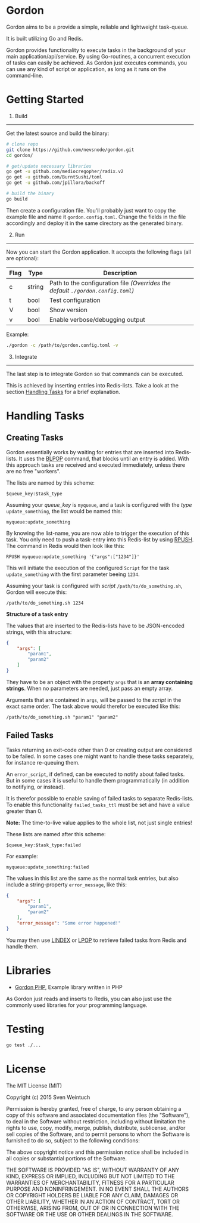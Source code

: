 Gordon
=======

Gordon aims to be a provide a simple, reliable and lightweight task-queue.

It is built utilizing Go and Redis.

Gordon provides functionality to execute tasks in the background of your main application/api/service. By using Go-routines, a concurrent execution of tasks can easily be achieved.
As Gordon just executes commands, you can use any kind of script or application, as long as it runs on the command-line.


Getting Started
===

1. Build
---

Get the latest source and build the binary:
```sh
# clone repo
git clone https://github.com/nevsnode/gordon.git
cd gordon/

# get/update necessary libraries
go get -u github.com/mediocregopher/radix.v2
go get -u github.com/BurntSushi/toml
go get -u github.com/jpillora/backoff

# build the binary
go build
```

Then create a configuration file. You'll probably just want to copy the example file and name it `gordon.config.toml`.
Change the fields in the file accordingly and deploy it in the same directory as the generated binary.  

2. Run
---

Now you can start the Gordon application. It accepts the following flags (all are optional):

Flag|Type|Description
----|----|-----------
c|string|Path to the configuration file _(Overrides the default `./gordon.config.toml`)_
t|bool|Test configuration
V|bool|Show version
v|bool|Enable verbose/debugging output

Example:
```sh
./gordon -c /path/to/gordon.config.toml -v
```

3. Integrate
---

The last step is to integrate Gordon so that commands can be executed.

This is achieved by inserting entries into Redis-lists. Take a look at the section [Handling Tasks](#handling-tasks) for a brief explanation.


Handling Tasks
===

Creating Tasks
---

Gordon essentially works by waiting for entries that are inserted into Redis-lists.
It uses the [BLPOP](http://redis.io/commands/blpop) command, that blocks until an entry is added.
With this approach tasks are received and executed immediately, unless there are no free "workers".

The lists are named by this scheme:
```
$queue_key:$task_type
```

Assuming your *queue_key* is `myqueue`, and a task is configured with the *type* `update_something`, the list would be named this:
```
myqueue:update_something
```

By knowing the list-name, you are now able to trigger the execution of this task.
You only need to push a task-entry into this Redis-list by using [RPUSH](http://redis.io/commands/rpush).
The command in Redis would then look like this:
```
RPUSH myqueue:update_something '{"args":["1234"]}'
```

This will initiate the execution of the configured `Script` for the task `update_something` with the first parameter beeing `1234`.

Assuming your task is configured with *script* `/path/to/do_something.sh`, Gordon will execute this:
```
/path/to/do_something.sh 1234
```

**Structure of a task entry**

The values that are inserted to the Redis-lists have to be JSON-encoded strings, with this structure:
```json
{
    "args": [
        "param1",
        "param2"
    ]
}
```

They have to be an object with the property `args` that is an **array containing strings**.
When no parameters are needed, just pass an empty array.

Arguments that are contained in `args`, will be passed to the *script* in the exact same order.
The task above would therefor be executed like this:
```
/path/to/do_something.sh "param1" "param2"
```

Failed Tasks
---

Tasks returning an exit-code other than 0 or creating output are considered to be failed.
In some cases one might want to handle these tasks separately, for instance re-queuing them.

An `error_script`, if defined, can be executed to notify about failed tasks.
But in some cases it is useful to handle them programmatically (in addition to notifying, or instead).

It is therefor possible to enable saving of failed tasks to separate Redis-lists. To enable this functionality `failed_tasks_ttl` must be set and have a value greater than 0.

**Note:** The time-to-live value applies to the whole list, not just single entries!

These lists are named after this scheme:
```
$queue_key:$task_type:failed
```

For example:
```
myqueue:update_something:failed
```

The values in this list are the same as the normal task entries, but also include a string-property `error_message`, like this:
```json
{
    "args": [
        "param1",
        "param2"
    ],
    "error_message": "Some error happened!"
}
```

You may then use [LINDEX](http://redis.io/commands/lindex) or [LPOP](http://redis.io/commands/lpop) to retrieve failed tasks from Redis and handle them.


Libraries
===

* [Gordon PHP](https://github.com/nevsnode/gordon-php), Example library written in PHP

As Gordon just reads and inserts to Redis, you can also just use the commonly used libraries for your programming language.


Testing
===

```sh
go test ./...
```

License
===
The MIT License (MIT)

Copyright (c) 2015 Sven Weintuch

Permission is hereby granted, free of charge, to any person obtaining a copy
of this software and associated documentation files (the "Software"), to deal
in the Software without restriction, including without limitation the rights
to use, copy, modify, merge, publish, distribute, sublicense, and/or sell
copies of the Software, and to permit persons to whom the Software is
furnished to do so, subject to the following conditions:

The above copyright notice and this permission notice shall be included in all
copies or substantial portions of the Software.

THE SOFTWARE IS PROVIDED "AS IS", WITHOUT WARRANTY OF ANY KIND, EXPRESS OR
IMPLIED, INCLUDING BUT NOT LIMITED TO THE WARRANTIES OF MERCHANTABILITY,
FITNESS FOR A PARTICULAR PURPOSE AND NONINFRINGEMENT. IN NO EVENT SHALL THE
AUTHORS OR COPYRIGHT HOLDERS BE LIABLE FOR ANY CLAIM, DAMAGES OR OTHER
LIABILITY, WHETHER IN AN ACTION OF CONTRACT, TORT OR OTHERWISE, ARISING FROM,
OUT OF OR IN CONNECTION WITH THE SOFTWARE OR THE USE OR OTHER DEALINGS IN THE
SOFTWARE.
